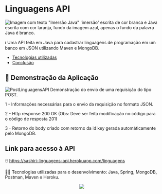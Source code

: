 # Linguagens API

![Imagem com texto "Imersão Java" 'imersão' escrita de cor branca e Java escrita com cor laranja, fundo da imagem azul, apenas o fundo da palavra Java é branco.](https://user-images.githubusercontent.com/49219844/183550548-5e4dca63-b302-4c2c-ac96-fb37c325ce7e.png)

ℹ️
Uma API feita em Java para cadastrar linguagens de programação em um banco em JSON utilizando Maven e MongoDB.


* [Tecnologias utilizadas](#tecnologias-utilizadas)
* [Conclusão](#conclusão)

## :hammer: Demonstração da Aplicação
![PostLinguagensAPI](https://user-images.githubusercontent.com/49219844/183553146-533e0306-f49c-4f49-a2af-1e3db33a3f29.png)
Demonstração do envio de uma requisição do tipo POST.

1 - Informações necessárias para o envio da requisição no formato JSON.

2 - Http response 200 OK (Obs: Deve ser feita modificação no código para o código de resposta 201)

3 - Retorno do body criado com retorno da id key gerada automáticamente pelo MongoDB.

## Link para acesso à API
🖱️
https://sashiri-linguagens-api.herokuapp.com/linguagens

🧑‍💻
Tecnologias utilizadas para o desenvolvimento: Java, Spring, MongoDB, Postman, Maven e Heroku.

<p align="center">
<img src="http://img.shields.io/static/v1?label=STATUS&message=EM%20DESENVOLVIMENTO&color=GREEN&style=for-the-badge"/>
</p>
